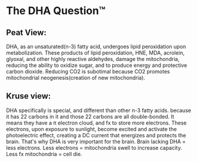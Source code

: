 # The DHA Question™

## Peat View:

DHA, as an unsaturated(n-3) fatty acid, undergoes lipid peroxidation upon metabolization. These products of lipid peroxidation, HNE, MDA, acrolein, glyoxal, and other highly reactive aldehydes, damage the mitochondria, reducing the ability to oxidize sugar, and to produce energy and protective carbon dioxide. Reducing CO2 is subotimal because CO2 promotes mitochondrial neogenesis(creation of new mitochondria). 

## Kruse view:

DHA specifically is special, and different than other n-3 fatty acids. because it has 22 carbons in it and those 22 carbons are all double-bonded. It means they have a π electron cloud, and fx to store more electrons. These electrons, upon exposure to sunlight, become excited and activate the photoelectric effect, creating a DC current that energizes and protects the brain. That's why DHA is very important for the brain. Brain lacking DHA = less electrons. Less electrons = mitochondria swell to increase capacity. Less fx mitochondria = cell die. 